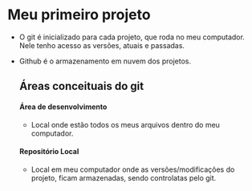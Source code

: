 # Meu primeiro projeto

- O git é inicializado para cada projeto, que roda no meu computador. Nele tenho acesso as versões, atuais e passadas.

- Github é o armazenamento em nuvem dos projetos.
  
  ## Áreas conceituais do git
  
  #### Área de desenvolvimento
  
  - Local onde estão todos os meus arquivos dentro do meu computador.
  
  #### 
  
  #### Repositório Local
  
  - Local em meu computador onde as versões/modificações do projeto, ficam armazenadas, sendo controlatas pelo git.


